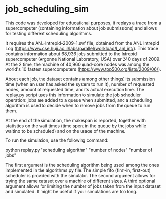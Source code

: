 # job_scheduling_sim

This code was developed for educational purposes, it replays a trace from a supercomputer (containing information about job submissions) and allows for testing different scheduling algorithms. 

It requires the ANL-Intrepid-2009-1.swf file, obtained from the ANL Intrepid Log (https://www.cse.huji.ac.il/labs/parallel/workload/l_anl_int/). This trace contains information about 68,936 jobs
submitted to the Intrepid supercomputer (Argonne National Laboratory, USA) over 240 days of 2009. At the
2
time, the machine of 40,960 quad-core nodes was among the world's 10 fastest supercomputers
(https://www.top500.org/lists/2009/06/).

About each job, the dataset contains (among other things) its submission time (when an user has
asked the system to run it), number of requested nodes, amount of requested time, and its actual execution
time. The replay.py script uses this information to simulate the job scheduler operation: jobs are added to a
queue when submitted, and a scheduling algorithm is used to decide when to remove jobs from the queue to
run them.

At the end of the simulation, the makespan is reported, together with statistics on the wait times (time
spent in the queue by the jobs while waiting to be scheduled) and on the usage of the machine.

To run the simulation, use the following command:

python replay.py "scheduling algorithm" "number of nodes" "number of jobs"

The first argument is the scheduling algorithm being used, among the ones implemented in the
algorithms.py file. The simple
fifo (first-in, first-out) scheduler is provided with the simulator. The second argument allows for trying the
same dataset over a machine of different sizes.
A third optional argument allows for limiting the number of jobs taken from the input dataset and
simulated. It might be useful if your simulations are too long.
